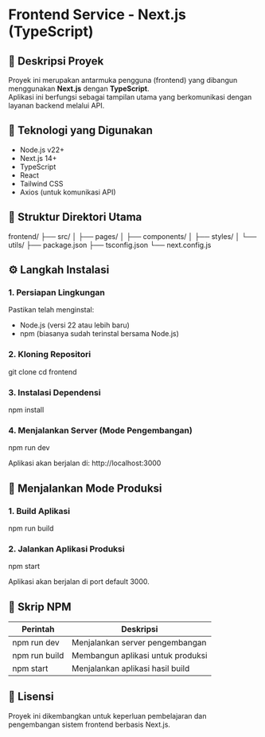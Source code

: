 # Frontend Service - Next.js (TypeScript)

## 📘 Deskripsi Proyek
Proyek ini merupakan antarmuka pengguna (frontend) yang dibangun menggunakan **Next.js** dengan **TypeScript**.  
Aplikasi ini berfungsi sebagai tampilan utama yang berkomunikasi dengan layanan backend melalui API.

## 🧩 Teknologi yang Digunakan
- Node.js v22+
- Next.js 14+
- TypeScript
- React
- Tailwind CSS
- Axios (untuk komunikasi API)

## 📂 Struktur Direktori Utama
frontend/
├── src/
│   ├── pages/
│   ├── components/
│   ├── styles/
│   └── utils/
├── package.json
├── tsconfig.json
└── next.config.js

## ⚙️ Langkah Instalasi

### 1. Persiapan Lingkungan
Pastikan telah menginstal:
- Node.js (versi 22 atau lebih baru)
- npm (biasanya sudah terinstal bersama Node.js)

### 2. Kloning Repositori
git clone <url-repositori>
cd frontend

### 3. Instalasi Dependensi
npm install

### 4. Menjalankan Server (Mode Pengembangan)
npm run dev

Aplikasi akan berjalan di:
http://localhost:3000

## 🧱 Menjalankan Mode Produksi

### 1. Build Aplikasi
npm run build

### 2. Jalankan Aplikasi Produksi
npm start

Aplikasi akan berjalan di port default 3000.

## 🧠 Skrip NPM
Perintah          | Deskripsi
------------------|----------------------------------
npm run dev       | Menjalankan server pengembangan
npm run build     | Membangun aplikasi untuk produksi
npm start         | Menjalankan aplikasi hasil build

## 🧾 Lisensi
Proyek ini dikembangkan untuk keperluan pembelajaran dan pengembangan sistem frontend berbasis Next.js.
